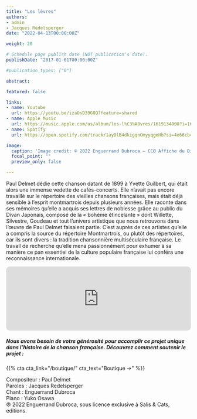 ```yaml
---
title: "Les lèvres"
authors:
- admin
- Jacques Redelsperger
date: "2022-04-13T00:00:00Z"

weight: 20

# Schedule page publish date (NOT publication's date).
publishDate: "2017-01-01T00:00:00Z"

#publication_types: ["0"]

abstract: 

featured: false

links:
- name: Youtube
  url: https://youtu.be/izaOsD39G8Q?feature=shared
- name: Apple Music
  url: https://music.apple.com/us/album/les-l%C3%A8vres/1619134900?i=1619134909
- name: Spotify
  url: https://open.spotify.com/track/1ayDlB4dkigqnOmyyqgeHb?si=4e66cb4de3b44070

image:
  caption: 'Image credit: © 2022 Enguerrand Dubroca – CCØ Affiche du Divan Japonais, par Henri de Toulouse-Lautrec – Paris Collections / Musée Carnavalet'
  focal_point: ""
  preview_only: false

---
```


Paul Delmet dédie cette chanson datant de 1899 à Yvette Guilbert, qui était alors une immense vedette de cafés-concerts. Elle n’avait pas encore travaillé sur le répertoire des vieilles chansons françaises, mais était déjà sensible à l’esprit montmartrois depuis plusieurs années. Elle raconte dans ses mémoires qu’elle a acquis ses lettres de noblesse grâce au public du Divan Japonais, composé de la « bohème étincelante » dont Willette, Silvestre, Goudeau et tout l’univers artistique que nous retrouvons dans l’œuvre de Paul Delmet faisaient partie. C’est auprès de ces artistes qu’elle a compris la source du répertoire Montmartrois, ou plutôt des répertoires, car ils sont divers : la tradition chansonnière multiséculaire française. Le travail de recherche qu’elle mena passionnément pour exhumer à sa manière ce pan essentiel de la culture populaire française lui conféra une reconnaissance internationale.


<iframe allow="autoplay *; encrypted-media *; fullscreen *; clipboard-write" frameborder="0" height="175" style="width:100%;max-width:720px;overflow:hidden;border-radius:10px;" sandbox="allow-forms allow-popups allow-same-origin allow-scripts allow-storage-access-by-user-activation allow-top-navigation-by-user-activation" src="https://embed.music.apple.com/us/album/les-l%C3%A8vres/1619134900?i=1619134909"></iframe>

##### Nous avons besoin de votre générosité pour accomplir ce projet unique dans l’histoire de la chanson française. Découvrez comment soutenir le projet :
{{% cta cta_link="/boutique/" cta_text="Boutique →" %}}

<p>Compositeur : Paul Delmet <br>
Paroles : Jacques Redelsperger<br>
Chant : Enguerrand Dubroca<br>
Piano : Yuko Osawa<br>
℗ 2022 Enguerrand Dubroca, sous licence exclusive à Salis & Cats, editions.</p>


